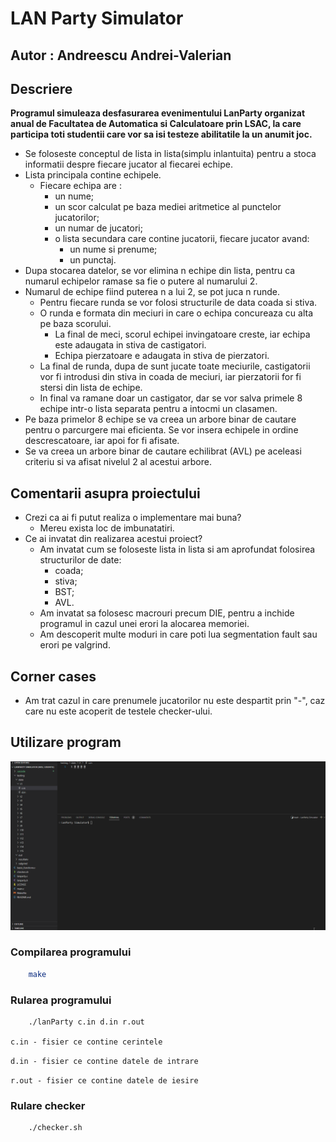 # LAN Party Simulator

## Autor : Andreescu Andrei-Valerian

## Descriere

**Programul simuleaza desfasurarea evenimentului LanParty organizat anual de Facultatea de Automatica si Calculatoare prin LSAC, la care participa toti studentii care vor sa isi testeze abilitatile la un anumit joc.**

- Se foloseste conceptul de lista in lista(simplu inlantuita) pentru a stoca informatii despre fiecare jucator al fiecarei echipe.
- Lista principala contine echipele.
  - Fiecare echipa are :
    - un nume;
    - un scor calculat pe baza mediei aritmetice al punctelor jucatorilor;
    - un numar de jucatori;
    - o lista secundara care contine jucatorii, fiecare jucator avand:
      - un nume si prenume;
      - un punctaj.
- Dupa stocarea datelor, se vor elimina n echipe din lista, pentru ca numarul echipelor ramase sa fie o putere al numarului 2.
- Numarul de echipe fiind puterea n a lui 2, se pot juca n runde.
  - Pentru fiecare runda se vor folosi structurile de data coada si stiva.
  - O runda e formata din meciuri in care o echipa concureaza cu alta pe baza scorului.
    - La final de meci, scorul echipei invingatoare creste, iar echipa este adaugata in stiva de castigatori.
    - Echipa pierzatoare e adaugata in stiva de pierzatori.
  - La final de runda, dupa de sunt jucate toate meciurile, castigatorii vor fi introdusi din stiva in coada de meciuri, iar pierzatorii for fi stersi din lista de echipe.
  - In final va ramane doar un castigator, dar se vor salva primele 8 echipe intr-o lista separata pentru a intocmi un clasamen.
- Pe baza primelor 8 echipe se va creea un arbore binar de cautare pentru o parcurgere mai eficienta. Se vor insera echipele in ordine descrescatoare, iar apoi for fi afisate.
- Se va creea un arbore binar de cautare echilibrat (AVL) pe aceleasi criteriu si va afisat nivelul 2 al acestui arbore.

## Comentarii asupra proiectului

- Crezi ca ai fi putut realiza o implementare mai buna?
  - Mereu exista loc de imbunatatiri.
- Ce ai invatat din realizarea acestui proiect?
  - Am invatat cum se foloseste lista in lista si am aprofundat folosirea structurilor de date:
    - coada;
    - stiva;
    - BST;
    - AVL.
  - Am invatat sa folosesc macrouri precum DIE, pentru a inchide programul in cazul unei erori la alocarea memoriei.
  - Am descoperit multe moduri in care poti lua segmentation fault sau erori pe valgrind.

## Corner cases

- Am trat cazul in care prenumele jucatorilor nu este despartit prin "-", caz care nu este acoperit de testele checker-ului.

## Utilizare program

![](https://github.com/DrescoAV/LanParty_Simulator/blob/main/LanParty%20Simulator%20Gif.gif)

### Compilarea programului

```bash
    make
```

### Rularea programului

```bash
    ./lanParty c.in d.in r.out
```

``c.in - fisier ce contine cerintele``

``d.in - fisier ce contine datele de intrare``

``r.out - fisier ce contine datele de iesire``

### Rulare checker

```bash
    ./checker.sh
```

